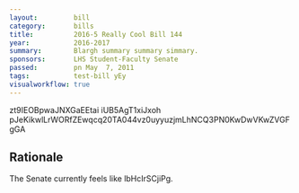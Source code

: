 ```yaml
---
layout:         bill
category:       bills
title:          2016-5 Really Cool Bill 144
year:           2016-2017
summary:        Blargh summary summary simmary.
sponsors:       LHS Student-Faculty Senate
passed:         pn May  7, 2011
tags:           test-bill yEy
visualworkflow: true
---
```



zt9IEOBpwaJNXGaEEtai iUB5AgT1xiJxoh pJeKikwlLrWORfZEwqcq20TA044vz0uyyuzjmLhNCQ3PN0KwDwVKwZVGFgGA 




Rationale
---------
The Senate currently feels like lbHcIrSCjiPg.
